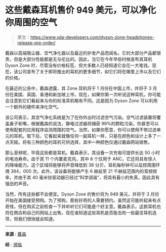 # 这些戴森耳机售价 949 美元，可以净化你周围的空气

> 原文：<https://www.xda-developers.com/dyson-zone-headphones-release-pre-order/>

戴森以高端吸尘器、空气净化器以及最近的护发产品而闻名。它的大部分产品都很贵，但是大部分性能都是无与伦比的。因此，当它在今年早些时候宣布其耳机 Dyson Zone 时，尽管没有价格标签，但大多数人已经知道它会花一大笔钱。现在，该公司宣布了关于即将推出的耳机的更多细节，如它们将在哪里上市以及它们的价格。

在最近的公告中，戴森透露，其 Zone 耳机将于 1 月份在中国上市，并将于 3 月份在美国、英国、香港和新加坡上市。现在，如果你第一次听说这种耳机，你可能会注意到它们看起来与你的标准耳机略有不同。这是因为 Dyson Zone 可以利用一个额外的硬件来净化空气。

该公司表示，其空气净化系统是为了在你外出时过滤空气污染。空气过滤装置将覆盖鼻子和嘴，根据戴森的说法，静电过滤器将捕获 99%的颗粒污染。你甚至可以使用配套的应用程序监测周围的空气。当然，如果你愿意，你可以使用不带过滤单元的耳机。取下后，它看起来就像任何一副耳机一样，只是在颜色和设计上多了一点天赋。将有三种颜色的耳机可供选择，其中一种颜色仅通过戴森网站销售。

那么音频呢，毕竟这些都是耳机。戴森表示，其设备一次充电可提供长达 50 小时的电池寿命。由于其 11 个内置麦克风，其中 8 个仅用于 ANC，它还将具有惊人的降噪能力。这个区域将能够将声音降低到 38 分贝，耳机每秒钟可以监控周围环境 384，000 次。此外，该设备将能够产生 6 赫兹至 21 千赫兹范围内的音频频率，并由于其 40 毫米钕驱动器已经过“科学调谐”，将具有最小的失真，因此具有强劲的声音。

当然，所有这些都不会便宜。Dyson Zone 的售价将为 949 美元，并将于 3 月份开始在美国接受预购。为了预购，那些好奇的人需要预约。虽然这可能听起来有点奇怪，但在购买之前检查一下并听听它们可能是个好主意。戴森表示，这款耳机也将在商店和自己的网站上出售。现在谁知道这些耳机是否能击败一些最佳耳机选项，但我们很快就会知道。

* * *

**来源** : [戴森](https://www.dyson.com/newsroom/news/product/dyson-zone-audio)

**经** : [濒临](https://www.theverge.com/2022/12/8/23499843/dyson-zone-air-purifier-headphones-price-release-date)